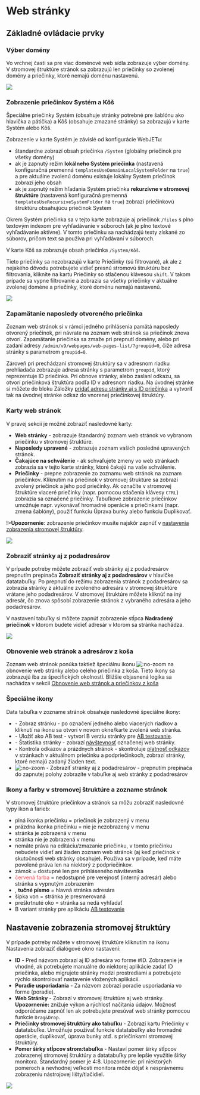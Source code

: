 # Web stránky

## Základné ovládacie prvky

### Výber domény

Vo vrchnej časti sa pre viac doménové web sídla zobrazuje výber domény. V stromovej štruktúre stránok sa zobrazujú len priečinky so zvolenej domény a priečinky, ktoré nemajú doménu nastavenú.

![](domain-select.png)

### Zobrazenie priečinkov Systém a Kôš

Špeciálne priečinky Systém (obsahuje stránky potrebné pre šablónu ako hlavička a pätička) a Kôš (obsahuje zmazané stránky) sa zobrazujú v karte Systém alebo Kôš.

Zobrazenie v karte Systém je závislé od konfigurácie WebJETu:

- štandardne zobrazí obsah priečinka ```/System``` (globálny priečinok pre všetky domény)
- ak je zapnutý režim **lokálneho Systém priečinka** (nastavená konfiguračná premenná ```templatesUseDomainLocalSystemFolder``` na ```true```) a pre aktuálne zvolenú doménu existuje lokálny System priečinok zobrazí jeho obsah
- ak je zapnutý režim hľadania Systém priečinka **rekurzívne v stromovej štruktúre** (nastavená konfiguračná premenná ```templatesUseRecursiveSystemFolder``` na ```true```) zobrazí priečinkovú štruktúru obsahujúcu priečinok System

Okrem Systém priečinka sa v tejto karte zobrazuje aj priečinok `/files` s plno textovým indexom pre vyhľadávanie v súboroch (ak je plno textové vyhľadávanie aktívne). V tomto priečinku sa nachádzajú texty získané zo súborov, pričom text sa používa pri vyhľadávaní v súboroch.

V karte Kôš sa zobrazuje obsah priečinka ```/System/Kôš```.

Tieto priečinky sa nezobrazujú v karte Priečinky (sú filtrované), ak ale z nejakého dôvodu potrebujete vidieť presnú stromovú štruktúru bez filtrovania, kliknite na kartu Priečinky so stlačenou klávesou `shift`. V takom prípade sa vypne filtrovanie a zobrazia sa všetky priečinky v aktuálne zvolenej doméne a priečinky, ktoré doménu nemajú nastavenú.

![](system-folder.png)

### Zapamätanie naposledy otvoreného priečinka

Zoznam web stránok si v rámci jedného prihlásenia pamätá naposledy otvorený priečinok, pri návrate na zoznam web stránok sa priečinok znova otvorí. Zapamätanie priečinka sa zmaže pri prepnutí domény, alebo pri zadaní adresy ```/admin/v9/webpages/web-pages-list/?groupid=0```, čiže adresa stránky s parametrom ```groupid=0```.

Zároveň pri prechádzaní stromovej štruktúry sa v adresnom riadku prehliadača zobrazuje adresa stránky s parametrom ```groupid```, ktorý reprezentuje ID priečinka. Pri obnove stránky, alebo zaslaní odkazu, sa otvorí priečinková štruktúra podľa ID v adresnom riadku. Na úvodnej stránke si môžete do bloku Záložky [pridať adresu stránky aj s ID priečinka](https://youtu.be/G5Ts04jSMX8) a vytvoriť tak na úvodnej stránke odkaz do vnorenej priečinkovej štruktúry.

### Karty web stránok

V pravej sekcii je možné zobraziť nasledovné karty:

- **Web stránky** - zobrazuje štandardný zoznam web stránok vo vybranom priečinku v stromovej štruktúre.
- **Naposledy upravené** - zobrazuje zoznam vašich posledné upravených stránok.
- **Čakajúce na schválenie** - ak schvaľujete zmeny vo web stránkach zobrazia sa v tejto karte stránky, ktoré čakajú na vaše schválenie.
- **Priečinky** - prepne zobrazenie zo zoznamu web stránok na zoznam priečinkov. Kliknutím na priečinok v stromovej štruktúre sa zobrazí zvolený priečinok a jeho pod priečinky. Ak označíte v stromovej štruktúre viaceré priečinky (napr. pomocou stlačenia klávesy ```CTRL```) zobrazia sa označené priečinky. Tabuľkové zobrazenie priečinkov umožňuje napr. vykonávať hromadné operácie s priečinkami (napr. zmena šablóny), použiť funkciu Úprava bunky alebo funkciu Duplikovať.

!>**Upozornenie**: zobrazenie priečinkov musíte najskôr zapnúť v [nastavenia zobrazenia stromovej štruktúry](#nastavenie-zobrazenia-stromovej-štruktúry).

![](../../_media/changelog/2021q1/2021-13-awaiting-approve.png)

### Zobraziť stránky aj z podadresárov

V prípade potreby môžete zobraziť web stránky aj z podadresárov prepnutím prepínača **Zobraziť stránky aj z podadresárov** v hlavičke datatabuľky. Po prepnutí do režimu zobrazenia stránok z podadresárov sa zobrazia stránky z aktuálne zvoleného adresára v stromovej štruktúre vrátane jeho podadresárov. V stromovej štruktúre môžete kliknúť na iný adresár, čo znova spôsobí zobrazenie stránok z vybraného adresára a jeho podadresárov.

V nastavení tabuľky si môžete zapnúť zobrazenie stĺpca **Nadradený priečinok** v ktorom budete vidieť adresár v ktorom sa stránka nachádza.

![](recursive-list.png)

### Obnovenie web stránok a adresárov z koša

Zoznam web stránok ponúka taktiež špeciálnu ikonu ![](recover-button.png ":no-zoom") na obnovenie web stránky alebo celého priečinka z koša. Tieto ikony sa zobrazujú iba za špecifických okolností. Bližšie objasnená logika sa nachádza v sekcii [Obnovenie web stránok a priečinkov z koša](./recover.md)

### Špeciálne ikony

Data tabuľka v zozname stránok obsahuje nasledovné špeciálne ikony:

- <i class="ti ti-eye fa-btn" role="presentation"></i> - Zobraz stránku - po označení jedného alebo viacerých riadkov a kliknutí na ikonu sa otvorí v novom okne/karte zvolená web stránka.
- <i class="ti ti-a-b fa-btn" role="presentation"></i> - Uložiť ako AB test - vytvorí B verziu stránky pre [AB testovanie](../apps/abtesting/README.md).
- <i class="ti ti-chart-line fa-btn" role="presentation"></i> - Štatistika stránky - zobrazí [návštevnosť](../apps/stat/README.md) označenej web stránky.
- <i class="ti ti-link-off fa-btn" role="presentation"></i> - Kontrola odkazov a prázdnych stránok - skontroluje [platnosť odkazov](linkcheck.md) v stránkach v aktuálnom priečinku a podpriečinkoch, zobrazí stránky, ktoré nemajú zadaný žiaden text.
- ![](icon-recursive.png ":no-zoom") - Zobraziť stránky aj z podadresárov - prepnutím prepínača do zapnutej polohy zobrazíte v tabuľke aj web stránky z podadresárov

### Ikony a farby v stromovej štruktúre a zozname stránok

V stromovej štruktúre priečinkov a stránok sa môžu zobraziť nasledovné typy ikon a farieb:

- <i class="ti ti-folder-filled" role="presentation"></i> plná ikonka priečinku = priečinok je zobrazený v menu
- <i class="ti ti-folder" role="presentation"></i> prázdna ikonka priečinku = nie je nezobrazený v menu
- <i class="ti ti-map-pin" role="presentation"></i> stránka je zobrazená v menu
- <i class="ti ti-map-pin-off" role="presentation"></i> stránka nie je zobrazená v menu
- <i class="ti ti-folder-x" role="presentation"></i> nemáte práva na editáciu/zmazanie priečinku, v tomto priečinku nebudete vidieť ani žiaden zoznam web stránok (aj keď priečinok v skutočnosti web stránky obsahuje). Používa sa v prípade, keď máte povolené práva len na niektorý z podpriečinkov.
- <i class="ti ti-lock" role="presentation"></i> zámok = dostupné len pre prihláseného návštevníka
- <span style="color: #FF4B58">červená farba</span> = nedostupné pre verejnosť (interný adresár) alebo stránka s vypnutým zobrazením
- <i class="ti ti-star"></i>, **tučné písmo** = hlavná stránka adresára
- <i class="ti ti-external-link"></i> šípka von = stránka je presmerovaná
- <i class="ti ti-eye-off"></i> preškrtnuté oko = stránka sa nedá vyhľadať
- <i class="ti ti-a-b"></i> B variant stránky pre aplikáciu [AB testovanie](../apps/abtesting/README.md)

## Nastavenie zobrazenia stromovej štruktúry

V prípade potreby môžete v stromovej štruktúre kliknutím na ikonu <i class="ti ti-adjustments-horizontal"></i> Nastavenia zobraziť dialógové okno nastavení:

- **ID** - Pred názvom zobrazí aj ID adresára vo forme #ID. Zobrazenie je vhodné, ak potrebujete manuálne do niektorej aplikácie zadať ID priečinka, alebo migrujete stránky medzi prostrediami a potrebujete rýchlo skontrolovať nastavenie vložených aplikácií.
- **Poradie usporiadania** - Za názvom zobrazí poradie usporiadania vo forme (poradie).
- **Web Stránky** - Zobrazí v stromovej štruktúre aj web stránky. **Upozornenie:** znižuje výkon a rýchlosť načítania údajov. Možnosť odporúčame zapnúť len ak potrebujete presúvať web stránky pomocou funkcie ```Drag&Drop```.
- **Priečinky stromovej štruktúry ako tabuľku** - Zobrazí kartu Priečinky v datatabuľke. Umožňuje používať funkcie datatabuľky ako hromadné operácie, duplikovať, úprava bunky atď. s priečinkami stromovej štruktúry.
- **Pomer šírky stĺpcov strom:tabuľka** - Nastaví pomer šírky stĺpcov zobrazenej stromovej štruktúry a datatabuľky pre lepšie využitie šírky monitora. Štandardný pomer je 4:8. Upozornenie: pri niektorých pomeroch a nevhodnej veľkosti monitora môže dôjsť k nesprávnemu zobrazeniu nástrojovej lišty/tlačidiel.

![](jstree-settings.png)